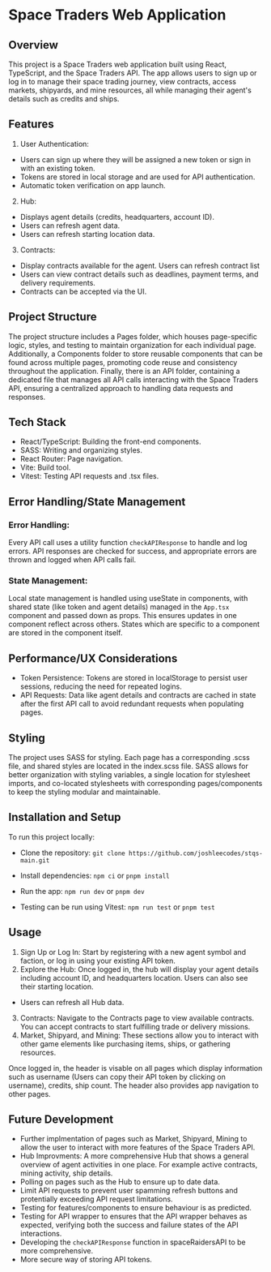 # Space Traders Web Application
## Overview
This project is a Space Traders web application built using React, TypeScript, and the Space Traders API. The app allows users to sign up or log in to manage their space trading journey, view contracts, access markets, shipyards, and mine resources, all while managing their agent's details such as credits and ships.

## Features
1. User Authentication:
- Users can sign up where they will be assigned a new token or sign in with an existing token.
- Tokens are stored in local storage and are used for API authentication.
- Automatic token verification on app launch.

2. Hub:
- Displays agent details (credits, headquarters, account ID).
- Users can refresh agent data.
- Users can refresh starting location data.

3. Contracts:
- Display contracts available for the agent. Users can refresh contract list
- Users can view contract details such as deadlines, payment terms, and delivery requirements.
- Contracts can be accepted via the UI.

## Project Structure
The project structure includes a Pages folder, which houses page-specific logic, styles, and testing to maintain organization for each individual page. Additionally, a Components folder to store reusable components that can be found across multiple pages, promoting code reuse and consistency throughout the application. Finally, there is an API folder, containing a dedicated file that manages all API calls interacting with the Space Traders API, ensuring a centralized approach to handling data requests and responses.

## Tech Stack
- React/TypeScript: Building the front-end components.
- SASS: Writing and organizing styles.
- React Router: Page navigation.
- Vite: Build tool.
- Vitest: Testing API requests and .tsx files.

## Error Handling/State Management
### Error Handling: 
Every API call uses a utility function `checkAPIResponse` to handle and log errors. API responses are checked for success, and appropriate errors are thrown and logged when API calls fail.
### State Management:
Local state management is handled using useState in components, with shared state (like token and agent details) managed in the `App.tsx` component and passed down as props. This ensures updates in one component reflect across others. States which are specific to a component are stored in the component itself.

## Performance/UX Considerations
- Token Persistence: Tokens are stored in localStorage to persist user sessions, reducing the need for repeated logins.
- API Requests: Data like agent details and contracts are cached in state after the first API call to avoid redundant requests when populating pages.

## Styling
The project uses SASS for styling. Each page has a corresponding .scss file, and shared styles are located in the index.scss file. SASS allows for better organization with styling variables, a single location for stylesheet imports, and co-located stylesheets with corresponding pages/components to keep the styling modular and maintainable.

## Installation and Setup
To run this project locally:

- Clone the repository: `git clone https://github.com/joshleecodes/stqs-main.git`

- Install dependencies: `npm ci` or `pnpm install`

- Run the app: `npm run dev` or `pnpm dev`

- Testing can be run using Vitest: `npm run test` or `pnpm test`

## Usage
1. Sign Up or Log In: Start by registering with a new agent symbol and faction, or log in using your existing API token.
2. Explore the Hub: Once logged in, the hub will display your agent details including account ID, and headquarters location. Users can also see their starting location.
- Users can refresh all Hub data.
3. Contracts: Navigate to the Contracts page to view available contracts. You can accept contracts to start fulfilling trade or delivery missions.
4. Market, Shipyard, and Mining: These sections allow you to interact with other game elements like purchasing items, ships, or gathering resources.

Once logged in, the header is visable on all pages which display information such as username (Users can copy their API token by clicking on username), credits, ship count. The header also provides app navigation to other pages.

## Future Development
- Further implmentation of pages such as Market, Shipyard, Mining to allow the user to interact with more features of the Space Traders API.
- Hub Improvments: A more comprehensive Hub that shows a general overview of agent activities in one place. For example active contracts, mining activity, ship details.
- Polling on pages such as the Hub to ensure up to date data.
- Limit API requests to prevent user spamming refresh buttons and protentially exceeding API request limitations.
- Testing for features/components to ensure behaviour is as predicted.
- Testing for API wrapper to ensures that the API wrapper behaves as expected, verifying both the success and failure states of the API interactions.
- Developing the `checkAPIResponse` function in spaceRaidersAPI to be more comprehensive.
- More secure way of storing API tokens.